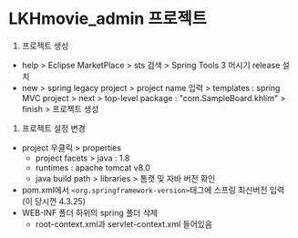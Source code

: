 # LKHmovie_admin 프로젝트

1. 프로젝트 생성
- help > Eclipse MarketPlace > sts 검색 > Spring Tools 3 머시기 release 설치
- new > spring legacy project > project name 입력 > templates : spring MVC project > next > top-level package : "com.SampleBoard.khlim" > finish > 프로젝트 생성

1. 프로젝트 설정 변경
- project 우클릭 > properties 
    - project facets > java : 1.8
    - runtimes : apache tomcat v8.0
    - java build path > libraries > 톰캣 및 자바 버전 확인
- pom.xml에서 `<org.springframework-version>`태그에 스프링 최신버전 입력 (이 당시껀 4.3.25)
- WEB-INF 폴더 하위의 spring 폴더 삭제
    - root-context.xml과 servlet-context.xml 들어있음
